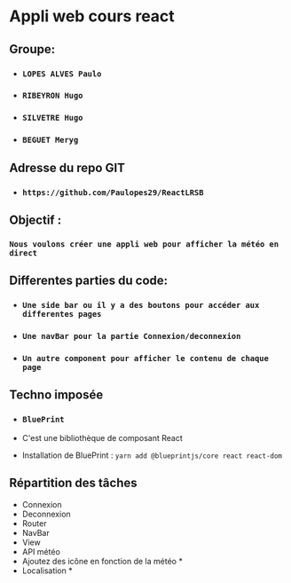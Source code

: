 # Appli web cours react

## Groupe:

- ### `LOPES ALVES Paulo`
- ### `RIBEYRON Hugo`
- ### `SILVETRE Hugo`
- ### `BEGUET Meryg`

## Adresse du repo GIT
- ### `https://github.com/Paulopes29/ReactLRSB`

## Objectif :
### `Nous voulons créer une appli web pour afficher la météo en direct`

## Differentes parties du code:

- ### `Une side bar ou il y a des boutons pour accéder aux differentes pages`
- ### `Une navBar pour la partie Connexion/deconnexion`
- ### `Un autre component pour afficher le contenu de chaque page`

## Techno imposée
- ### `BluePrint` 
- C'est une bibliothèque de composant React

- Installation de BluePrint : `yarn add @blueprintjs/core react react-dom`

## Répartition des tâches
- Connexion
- Deconnexion
- Router
- NavBar
- View
- API météo
- Ajoutez des icône en fonction de la météo *
- Localisation *






